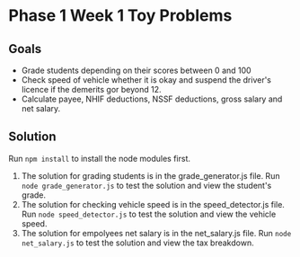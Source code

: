 # Phase 1 Week 1 Toy Problems

##  Goals

- Grade students depending on their scores between 0 and 100
- Check speed of vehicle whether it is okay and suspend the driver's licence if the demerits gor beyond 12.
- Calculate payee, NHIF deductions, NSSF deductions, gross salary and net salary.

## Solution
Run `npm install` to install the node modules first.

1. The solution for grading students is in the grade_generator.js file. Run `node grade_generator.js` to test the solution and view the student's grade. 
2. The solution for checking vehicle speed is in the speed_detector.js file. Run `node speed_detector.js` to test the solution and view the vehicle speed. 
3. The solution for empolyees net salary is in the net_salary.js   file. Run `node net_salary.js` to test the solution and view the tax breakdown. 
